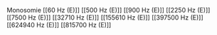 Monosomie
[[60 Hz (E)]]
[[500 Hz (E)]]
[[900 Hz (E)]]
[[2250 Hz (E)]]
[[7500 Hz (E)]]
[[32710 Hz (E)]]
[[155610 Hz (E)]]
[[397500 Hz (E)]]
[[624940 Hz (E)]]
[[815700 Hz (E)]]